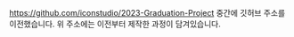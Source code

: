 https://github.com/iconstudio/2023-Graduation-Project 
중간에 깃허브 주소를 이전했습니다.
위 주소에는 이전부터 제작한 과정이 담겨있습니다.
